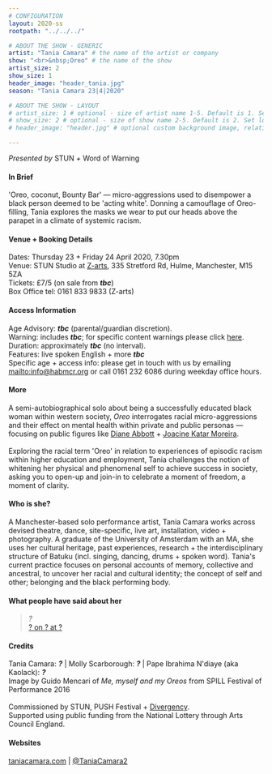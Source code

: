 ```yaml
---
# CONFIGURATION
layout: 2020-ss
rootpath: "../../../"

# ABOUT THE SHOW - GENERIC
artist: "Tania Camara" # the name of the artist or company
show: "<br>&nbsp;Oreo" # the name of the show
artist_size: 2
show_size: 1
header_image: "header_tania.jpg"    
season: "Tania Camara 23|4|2020"

# ABOUT THE SHOW - LAYOUT
# artist_size: 1 # optional - size of artist name 1-5. Default is 1. Set longer names to lower values
# show_size: 2 # optional - size of show name 2-5. Default is 2. Set longer names to lower values
# header_image: "header.jpg" # optional custom background image, relative to current page

---
```

*Presented by* STUN *+* Word of Warning       
         
#### In Brief      
'Oreo, coconut, Bounty Bar' — micro-aggressions used to disempower a black person deemed to be 'acting white'. Donning a camouflage of Oreo-filling, Tania explores the masks we wear to put our heads above the parapet in a climate of systemic racism.          
        
#### Venue + Booking Details           
Dates: Thursday 23 + Friday 24 April 2020, 7.30pm        
Venue: STUN Studio at <a href="http://www.z-arts.org/home/your-visit-to-z-arts/getting-here" target="_blank">Z-arts</a>, 335 Stretford Rd, Hulme, Manchester, M15 5ZA         
Tickets: £7/5 (on sale from ***tbc***)            
Box Office tel: 0161 833 9833 (Z-arts)           
          
#### Access Information        
Age Advisory: ***tbc*** (parental/guardian discretion).<br>Warning: includes ***tbc***; for specific content warnings please click [here](/warnings).<br>Duration: approximately ***tbc*** (no interval).<br>Features: live spoken English + more ***tbc***<br>Specific age + access info: please get in touch with us by emailing <mailto:info@habmcr.org> or call 0161 232 6086 during weekday office hours.         
             
#### More         
A semi-autobiographical solo about being a successfully educated black woman within western society, *Oreo* interrogates racial micro-aggressions and their effect on mental health within private and public personas — focusing on public figures like <a href="http://en.wikipedia.org/wiki/Diane_Abbott" target="_blank">Diane Abbott</a> + <a href="http://en.wikipedia.org/wiki/Joacine_Katar_Moreira" target="_blank">Joacine Katar Moreira</a>.<br><br>Exploring the racial term 'Oreo' in relation to experiences of episodic racism within higher education and employment, Tania challenges the notion of whitening her physical and phenomenal self to achieve success in society, asking you to open-up and join-in to celebrate a moment of freedom, a moment of clarity.       
         
#### Who is she?        
A Manchester-based solo performance artist, Tania Camara works across devised theatre, dance, site-specific, live art, installation, video + photography. A graduate of the University of Amsterdam with an MA, she uses her cultural heritage, past experiences, research + the interdisciplinary structure of Batuku (incl. singing, dancing, drums + spoken word). Tania's current practice focuses on personal accounts of memory, collective and ancestral, to uncover her racial and cultural identity; the concept of self and other; belonging and the black performing body.           
         
#### What people have said about her        
>*?*<br><a href="" target="_blank">? on ? at ?</a>       
        
#### Credits          
Tania Camara: ***?*** | Molly Scarborough: ***?*** | Pape Ibrahima N'diaye (aka Kaolack): ***?***<br>Image by Guido Mencari of *Me, myself and my Oreos* from SPILL Festival of Performance 2016<br><br>Commissioned by STUN, PUSH Festival + [Divergency](/hab/divergency).<br>Supported using public funding from the National Lottery through Arts Council England.           
        
#### Websites          
<a href="http://taniacamara.com" target="_blank">taniacamara.com</a> | <a href="http://twitter.com/TaniaCamara2" target="_blank">@TaniaCamara2</a>
